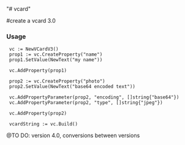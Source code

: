 "# vcard"

#create a vcard 3.0

### Usage

```
 vc := NewVCardV3()
 prop1 := vc.CreateProperty("name")
 prop1.SetValue(NewText("my name"))

 vc.AddProperty(prop1)

 prop2 := vc.CreateProperty("photo")
 prop2.SetValue(NewText("base64 encoded text"))

 vc.AddPropertyParameter(prop2, "encoding", []string{"base64"})
 vc.AddPropertyParameter(prop2, "type", []string{"jpeg"})

 vc.AddProperty(prop2)

 vcardString := vc.Build()

```

@TO DO: version 4.0, conversions between versions

